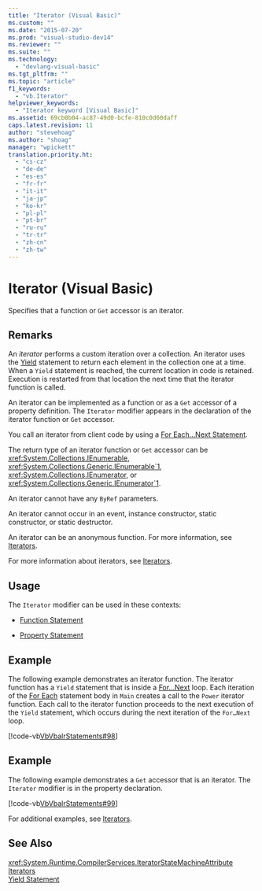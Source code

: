 ```yaml
---
title: "Iterator (Visual Basic)"
ms.custom: ""
ms.date: "2015-07-20"
ms.prod: "visual-studio-dev14"
ms.reviewer: ""
ms.suite: ""
ms.technology: 
  - "devlang-visual-basic"
ms.tgt_pltfrm: ""
ms.topic: "article"
f1_keywords: 
  - "vb.Iterator"
helpviewer_keywords: 
  - "Iterator keyword [Visual Basic]"
ms.assetid: 69cb0b04-ac87-49d0-bcfe-810c0d60daff
caps.latest.revision: 11
author: "stevehoag"
ms.author: "shoag"
manager: "wpickett"
translation.priority.ht: 
  - "cs-cz"
  - "de-de"
  - "es-es"
  - "fr-fr"
  - "it-it"
  - "ja-jp"
  - "ko-kr"
  - "pl-pl"
  - "pt-br"
  - "ru-ru"
  - "tr-tr"
  - "zh-cn"
  - "zh-tw"
---
```

# Iterator (Visual Basic)
Specifies that a function or `Get` accessor is an iterator.  
  
## Remarks  
 An *iterator* performs a custom iteration over a collection. An iterator uses the [Yield](../../../visual-basic/language-reference/statements/yield-statement.md) statement to return each element in the collection one at a time. When a `Yield` statement is reached, the current location in code is retained. Execution is restarted from that location the next time that the iterator function is called.  
  
 An iterator can be implemented as a function or as a `Get` accessor of a property definition. The `Iterator` modifier appears in the declaration of the iterator function or `Get` accessor.  
  
 You call an iterator from client code by using a [For Each...Next Statement](../../../visual-basic/language-reference/statements/for-each-next-statement.md).  
  
 The return type of an iterator function or `Get` accessor can be <xref:System.Collections.IEnumerable>, <xref:System.Collections.Generic.IEnumerable`1>, <xref:System.Collections.IEnumerator>, or <xref:System.Collections.Generic.IEnumerator`1>.  
  
 An iterator cannot have any `ByRef` parameters.  
  
 An iterator cannot occur in an event, instance constructor, static constructor, or static destructor.  
  
 An iterator can be an anonymous function. For more information, see [Iterators](../Topic/Iterators%20\(C%23%20and%20Visual%20Basic\).md).  
  
 For more information about iterators, see [Iterators](../Topic/Iterators%20\(C%23%20and%20Visual%20Basic\).md).  
  
## Usage  
 The `Iterator` modifier can be used in these contexts:  
  
-   [Function Statement](../../../visual-basic/language-reference/statements/function-statement.md)  
  
-   [Property Statement](../../../visual-basic/language-reference/statements/property-statement.md)  
  
## Example  
 The following example demonstrates an iterator function. The iterator function has a `Yield` statement that is inside a [For…Next](../../../visual-basic/language-reference/statements/for-next-statement.md) loop. Each iteration of the [For Each](../../../visual-basic/language-reference/statements/for-each-next-statement.md) statement body in `Main` creates a call to the `Power` iterator function. Each call to the iterator function proceeds to the next execution of the `Yield` statement, which occurs during the next iteration of the `For…Next` loop.  
  
 [!code-vb[VbVbalrStatements#98](../../../visual-basic/language-reference/error-messages/codesnippet/VisualBasic/iterator_1.vb)]  
  
## Example  
 The following example demonstrates a `Get` accessor that is an iterator. The `Iterator` modifier is in the property declaration.  
  
 [!code-vb[VbVbalrStatements#99](../../../visual-basic/language-reference/error-messages/codesnippet/VisualBasic/iterator_2.vb)]  
  
 For additional examples, see [Iterators](../Topic/Iterators%20\(C%23%20and%20Visual%20Basic\).md).  
  
## See Also  
 <xref:System.Runtime.CompilerServices.IteratorStateMachineAttribute>   
 [Iterators](../Topic/Iterators%20\(C%23%20and%20Visual%20Basic\).md)   
 [Yield Statement](../../../visual-basic/language-reference/statements/yield-statement.md)